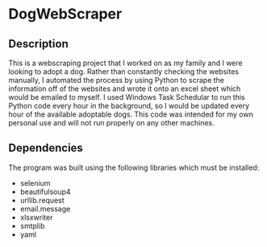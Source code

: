 # DogWebScraper

## Description
This is a webscraping project that I worked on as my family and I were looking to adopt a dog. Rather than constantly checking 
the websites manually, I automated the process by using Python to scrape the information off of the websites and wrote it
onto an excel sheet which would be emailed to myself. I used Windows Task Schedular to run this Python code every hour in the 
background, so I would be updated every hour of the available adoptable dogs. This code was intended for my own personal use
and will not run properly on any other machines. 

## Dependencies
The program was built using the following libraries which must be installed:
- selenium
- beautifulsoup4
- urllib.request
- email.message
- xlsxwriter
- smtplib
- yaml


